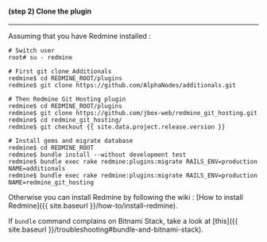 #### **(step 2)** Clone the plugin
***

Assuming that you have Redmine installed :

    # Switch user
    root# su - redmine

    # First git clone Additionals
    redmine$ cd REDMINE_ROOT/plugins
    redmine$ git clone https://github.com/AlphaNodes/additionals.git

    # Then Redmine Git Hosting plugin
    redmine$ cd REDMINE_ROOT/plugins
    redmine$ git clone https://github.com/jbox-web/redmine_git_hosting.git
    redmine$ cd redmine_git_hosting/
    redmine$ git checkout {{ site.data.project.release.version }}

    # Install gems and migrate database
    redmine$ cd REDMINE_ROOT
    redmine$ bundle install --without development test
    redmine$ bundle exec rake redmine:plugins:migrate RAILS_ENV=production NAME=additionals
    redmine$ bundle exec rake redmine:plugins:migrate RAILS_ENV=production NAME=redmine_git_hosting

Otherwise you can install Redmine by following the wiki : [How to install Redmine]({{ site.baseurl }}/how-to/install-redmine).

If ```bundle``` command complains on Bitnami Stack, take a look at [this]({{ site.baseurl }}/troubleshooting#bundle-and-bitnami-stack).
